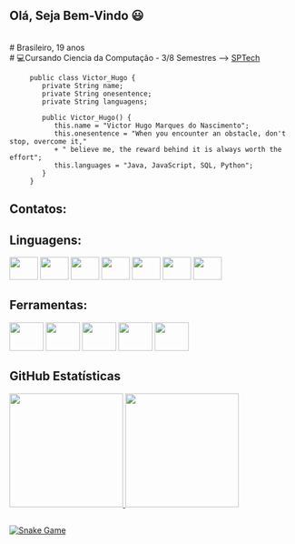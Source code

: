 ##   Olá, Seja Bem-Vindo 😃

<br># Brasileiro, 19 anos
<br># 💻Cursando Ciencia da Computação - 3/8 Semestres --> [SPTech](https://www.sptech.school)   
    
<div  >
       
         public class Victor_Hugo {
            private String name;
            private String onesentence;
            private String languagens;
           
            public Victor_Hugo() {
               this.name = "Victor Hugo Marques do Nascimento";
               this.onesentence = "When you encounter an obstacle, don't stop, overcome it,"
               + " believe me, the reward behind it is always worth the effort";
               this.languages = "Java, JavaScript, SQL, Python";
            }
         }
</div>

## Contatos:

<div>
    
</div>    

## Linguagens:

<div>
  <img height ="40em" width="50em" src="https://cdn.jsdelivr.net/gh/devicons/devicon/icons/java/java-original-wordmark.svg" />
  <img height ="40em" width="50em" src="https://cdn.jsdelivr.net/gh/devicons/devicon/icons/javascript/javascript-original.svg" />
  <img height ="40em" width="50em" src="https://cdn.jsdelivr.net/gh/devicons/devicon/icons/nodejs/nodejs-original.svg" />
  <img height ="40em" width="50em" src="https://cdn.jsdelivr.net/gh/devicons/devicon/icons/html5/html5-original-wordmark.svg" />
  <img height ="40em" width="50em" src="https://cdn.jsdelivr.net/gh/devicons/devicon/icons/css3/css3-original-wordmark.svg" />
  <img height ="40em" width="50em" src="https://cdn.jsdelivr.net/gh/devicons/devicon/icons/rstudio/rstudio-original.svg" />
  <img height ="40em" width="50em" src="https://cdn.jsdelivr.net/gh/devicons/devicon/icons/python/python-original.svg" />
</div>

## Ferramentas:

<div>
  <img height ="50em" width="60em" src="https://cdn.jsdelivr.net/gh/devicons/devicon/icons/visualstudio/visualstudio-plain.svg" />
  <img height ="50em" width="60em" src="https://cdn.jsdelivr.net/gh/devicons/devicon/icons/intellij/intellij-plain.svg" />
  <img height ="50em" width="60em" src="https://cdn.jsdelivr.net/gh/devicons/devicon/icons/github/github-original-wordmark.svg" />
  <img height ="50em" width="60em" src="https://cdn.jsdelivr.net/gh/devicons/devicon/icons/mysql/mysql-plain-wordmark.svg" />
  <img height ="50em" width="60em" src="https://cdn.jsdelivr.net/gh/devicons/devicon/icons/arduino/arduino-original.svg" />
</div>

## GitHub Estatísticas

<div>
<a href="https://github.com/ViHugo03">
   <img height ="200em" src="https://github-readme-stats.vercel.app/api?username=ViHugo03&show_icons=true&theme=radical">
   <img height ="200em" src="https://github-readme-stats.vercel.app/api/top-langs/?username=ViHugo03&show_icons=true&theme=radical">
</div>
 
## 
  ![Snake Game](https://github.com/ViHugo03/ViHugo03/blob/output/github-contribution-grid-snake.svg)
    
